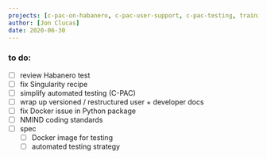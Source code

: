 ```yaml
---
projects: [c-pac-on-habanero, c-pac-user-support, c-pac-testing, training-progression, this-notebook]
author: [Jon Clucas]
date: 2020-06-30
---
```


### to do:
- [ ] review Habanero test
- [ ] fix Singularity recipe
- [ ] simplify automated testing (C-PAC)
- [ ] wrap up versioned / restructured user + developer docs
- [ ] fix Docker issue in Python package
- [ ] NMIND coding standards
- [ ] spec
   - [ ] Docker image for testing
   - [ ] automated testing strategy

<!--more-->
